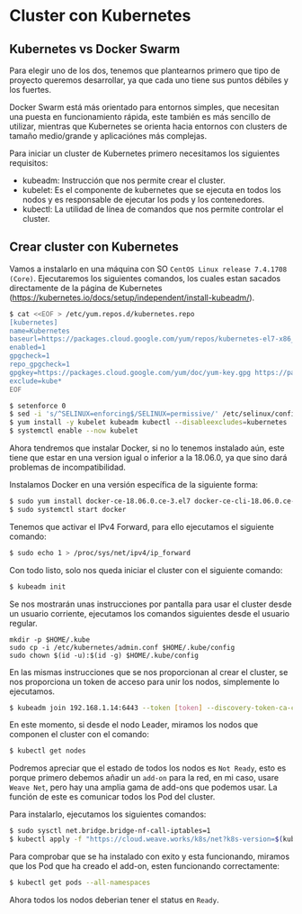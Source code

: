 # Cluster con Kubernetes

## Kubernetes vs Docker Swarm
Para elegir uno de los dos, tenemos que plantearnos primero que tipo de proyecto queremos desarrollar, ya que cada uno tiene sus puntos débiles y los fuertes.

Docker Swarm está más orientado para entornos simples, que necesitan una puesta en funcionamiento rápida, este también es más sencillo de utilizar, mientras que Kubernetes se orienta hacia entornos con clusters de tamaño medio/grande y aplicaciónes más complejas.

Para iniciar un cluster de Kubernetes primero necesitamos los siguientes requisitos:
- kubeadm: Instrucción que nos permite crear el cluster.
- kubelet: Es el componente de kubernetes que se ejecuta en todos los nodos y es responsable de ejecutar los pods y los contenedores.
- kubectl: La utilidad de línea de comandos que nos permite controlar el cluster.

## Crear cluster con Kubernetes
Vamos a instalarlo en una máquina con SO `CentOS Linux release 7.4.1708 (Core)`.
Ejecutaremos los siguientes comandos, los cuales estan sacados directamente de la página de Kubernetes (https://kubernetes.io/docs/setup/independent/install-kubeadm/).
```sh
$ cat <<EOF > /etc/yum.repos.d/kubernetes.repo
[kubernetes]
name=Kubernetes
baseurl=https://packages.cloud.google.com/yum/repos/kubernetes-el7-x86_64
enabled=1
gpgcheck=1
repo_gpgcheck=1
gpgkey=https://packages.cloud.google.com/yum/doc/yum-key.gpg https://packages.cloud.google.com/yum/doc/rpm-package-key.gpg
exclude=kube*
EOF

$ setenforce 0
$ sed -i 's/^SELINUX=enforcing$/SELINUX=permissive/' /etc/selinux/config
$ yum install -y kubelet kubeadm kubectl --disableexcludes=kubernetes
$ systemctl enable --now kubelet
```
Ahora tendremos que instalar Docker, si no lo tenemos instalado aún, este tiene que estar en una version igual o inferior a la 18.06.0, ya que sino dará problemas de incompatibilidad.

Instalamos Docker en una versión específica de la siguiente forma:
```sh
$ sudo yum install docker-ce-18.06.0.ce-3.el7 docker-ce-cli-18.06.0.ce-3.el7 containerd.io
$ sudo systemctl start docker
```
Tenemos que activar el IPv4 Forward, para ello ejecutamos el siguiente comando:
```sh
$ sudo echo 1 > /proc/sys/net/ipv4/ip_forward
```

Con todo listo, solo nos queda iniciar el cluster con el siguiente comando:
```sh
$ kubeadm init 
```

Se nos mostrarán unas instrucciones por pantalla para usar el cluster desde un usuario corriente, ejecutamos los comandos siguientes desde el usuario regular.
```
mkdir -p $HOME/.kube
sudo cp -i /etc/kubernetes/admin.conf $HOME/.kube/config
sudo chown $(id -u):$(id -g) $HOME/.kube/config
```

En las mismas instrucciones que se nos proporcionan al crear el cluster, se nos proporciona un token de acceso para unir los nodos, simplemente lo ejecutamos.
```sh
$ kubeadm join 192.168.1.14:6443 --token [token] --discovery-token-ca-cert-hash [hash]
```

En este momento, si desde el nodo Leader, miramos los nodos que componen el cluster con el comando:
```sh
$ kubectl get nodes
```

Podremos apreciar que el estado de todos los nodos es `Not Ready`, esto es porque primero debemos añadir un `add-on` para la red, en mi caso, usare `Weave Net`, pero hay una amplia gama de add-ons que podemos usar.
La función de este es comunicar todos los Pod del cluster.

Para instalarlo, ejecutamos los siguientes comandos:
```sh
$ sudo sysctl net.bridge.bridge-nf-call-iptables=1
$ kubectl apply -f "https://cloud.weave.works/k8s/net?k8s-version=$(kubectl version | base64 | tr -d '\n')"
```

Para comprobar que se ha instalado con exito y esta funcionando, miramos que los Pod que ha creado el add-on, esten funcionando correctamente:
```sh
$ kubectl get pods --all-namespaces
```

Ahora todos los nodos deberian tener el status en `Ready`.